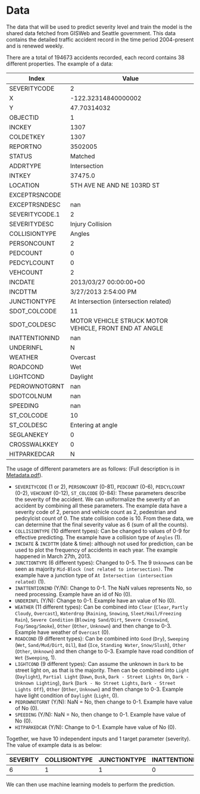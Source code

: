 # Data
The data that will be used to predict severity level and train the model is the shared data fetched from GISWeb and Seattle government. 
This data contains the detailed traffic accident record in the time period 2004-present and is renewed weekly.

There are a total of 194673 accidents recorded, each record contains 38 different properties. The example of a data:

| Index          | Value                                                  |
|----------------|--------------------------------------------------------|
| SEVERITYCODE   | 2                                                      |
| X              | -122.32314840000002                                    |
| Y              | 47.70314032                                            |
| OBJECTID       | 1                                                      |
| INCKEY         | 1307                                                   |
| COLDETKEY      | 1307                                                   |
| REPORTNO       | 3502005                                                |
| STATUS         | Matched                                                |
| ADDRTYPE       | Intersection                                           |
| INTKEY         | 37475.0                                                |
| LOCATION       | 5TH AVE NE AND NE 103RD ST                             |
| EXCEPTRSNCODE  |                                                        |
| EXCEPTRSNDESC  | nan                                                    |
| SEVERITYCODE.1 | 2                                                      |
| SEVERITYDESC   | Injury Collision                                       |
| COLLISIONTYPE  | Angles                                                 |
| PERSONCOUNT    | 2                                                      |
| PEDCOUNT       | 0                                                      |
| PEDCYLCOUNT    | 0                                                      |
| VEHCOUNT       | 2                                                      |
| INCDATE        | 2013/03/27 00:00:00+00                                 |
| INCDTTM        | 3/27/2013 2:54:00 PM                                   |
| JUNCTIONTYPE   | At Intersection (intersection related)                 |
| SDOT_COLCODE   | 11                                                     |
| SDOT_COLDESC   | MOTOR VEHICLE STRUCK MOTOR VEHICLE, FRONT END AT ANGLE |
| INATTENTIONIND | nan                                                    |
| UNDERINFL      | N                                                      |
| WEATHER        | Overcast                                               |
| ROADCOND       | Wet                                                    |
| LIGHTCOND      | Daylight                                               |
| PEDROWNOTGRNT  | nan                                                    |
| SDOTCOLNUM     | nan                                                    |
| SPEEDING       | nan                                                    |
| ST_COLCODE     | 10                                                     |
| ST_COLDESC     | Entering at angle                                      |
| SEGLANEKEY     | 0                                                      |
| CROSSWALKKEY   | 0                                                      |
| HITPARKEDCAR   | N                                                      |

The usage of different parameters are as follows:
(Full description is in [Metadata.pdf](https://github.com/Mick235711/Coursera_Capstone/blob/main/Metadata.pdf)).
- `SEVERITYCODE` (1 or 2), `PERSONCOUNT` (0-81), `PEDCOUNT` (0-6), `PEDCYLCOUNT` (0-2), `VEHCOUNT` (0-12), `ST_COLCODE` (0-84): 
  These parameters describe the severity of the accident. We can uniformalize the severity of an accident by combining all these parameters. 
  The example data have a severity code of 2, person and vehicle count as 2, pedestrian and pedcylcist count of 0. The state collision code is 10.
  From these data, we can determine that the final severity value as 6 (sum of all the counts).
- `COLLISIONTYPE` (10 different types): Can be changed to values of 0-9 for effective predicting. The example have a collision type of `Angles` (1).
- `INCDATE` & `INCDTTM` (date & time): although not used for prediction, can be used to plot the frequency of accidents in each year. The example happened in March 27th, 2013.
- `JUNCTIONTYPE` (6 different types): Changed to 0-5. The 9 `Unknown`s can be seen as majority `Mid-Block (not related to intersection)`.
  The example have a junction type of `At Intersection (intersection related)` (1).
- `INATTENTIONIND` (Y/N): Change to 0-1. The NaN values represents No, so need processing. Example have an id of No (0).
- `UNDERINFL` (Y/N): Change to 0-1. Example have an value of No (0).
- `WEATHER` (11 different types): Can be combined into 
  `Clear` (`Clear`, `Partly Cloudy`, `Overcast`), 
  `Waterdrop` (`Raining`, `Snowing`, `Sleet/Hail/Freezing Rain`), 
  `Severe Condition` (`Blowing Sand/Dirt`, `Severe Crosswind`, `Fog/Smog/Smoke`),
  `Other` (`Other`, `Unknown`) and then change to 0-3. Example have weather of `Overcast` (0).
- `ROADCOND` (9 different types): Can be combined into 
  `Good` (`Dry`), 
  `Sweeping` (`Wet`, `Sand/Mud/Dirt`, `Oil`), 
  `Bad` (`Ice`, `Standing Water`, `Snow/Slush`), 
  `Other` (`Other`, `Unknown`) and then change to 0-3. Example have road condition of `Wet` (`Sweeping`, 1).
- `LIGHTCOND` (9 different types): Can assume the unknown in `Dark` to be street light on, as that is the majority. Then can be combined into 
  `Light` (`Daylight`), 
  `Partial Light` (`Dawn`, `Dusk`, `Dark - Street Lights On`, `Dark - Unknown Lighting`),
  `Dark` (`Dark - No Street Lights`, `Dark - Street Lights Off`),
  `Other` (`Other`, `Unknown`) and then change to 0-3. Example have light condition of `Daylight` (`Light`, 0).
- `PEDROWNOTGRNT` (Y/N): NaN = No, then change to 0-1. Example have value of No (0).
- `SPEEDING` (Y/N): NaN = No, then change to 0-1. Example have value of No (0).
- `HITPARKEDCAR` (Y/N): Change to 0-1. Example have value of No (0).

Together, we have 10 independent inputs and 1 target parameter (severity). The value of example data is as below:

|   SEVERITY |   COLLISIONTYPE |   JUNCTIONTYPE |   INATTENTIONIND |   UNDERINFL |   WEATHER |   ROADCOND |   LIGHTCOND |   PEDROWNOTGRANT |   SPEEDING |   HITPARKEDCAR |
|------------|-----------------|----------------|------------------|-------------|-----------|------------|-------------|------------------|------------|----------------|
|          6 |               1 |              1 |                0 |           0 |         0 |          1 |           0 |                0 |          0 |              0 |

We can then use machine learning models to perform the prediction.

